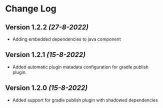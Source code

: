 Change Log
==========

Version 1.2.2 *(27-8-2022)*
---

* Adding embedded dependencies to java component

Version 1.2.1 *(15-8-2022)*
---

* Added automatic plugin matadata configuration for gradle publish plugin.

Version 1.2.0 *(15-8-2022)*
---

* Added support for gradle publish plugin with shadowed dependencies
